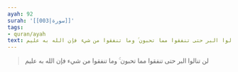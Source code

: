 ```yaml
---
ayah: 92
surah: '[[003|سورة]]'
tags:
- quran/ayah
text: لن تنالوا البر حتى تنفقوا مما تحبون ۚ وما تنفقوا من شيء فإن الله به عليم
---
```

> لن تنالوا البر حتى تنفقوا مما تحبون ۚ وما تنفقوا من شيء فإن الله به عليم
